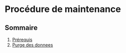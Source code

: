 # Procédure de maintenance

## Sommaire

1. [Prérequis](./prerequis.md)
2. [Purge des donnees](./purge-des-donnees.md)